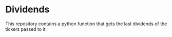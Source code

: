 # Dividends
This repository contains a python function that gets the last dividends of the tickers passed to it. 
